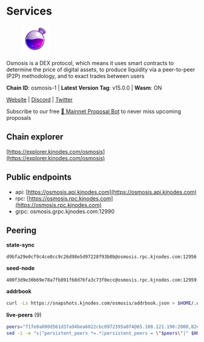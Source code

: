 # Services

<figure><img src="https://raw.githubusercontent.com/kj89/cosmos-images/main/logos/osmosis.png" alt=""><figcaption></figcaption></figure>

Osmosis is a DEX protocol, which means it uses smart contracts  to determine the price of digital assets, to produce liquidity  via a peer-to-peer (P2P) methodology, and to exact trades between users

**Chain ID**: osmosis-1 | **Latest Version Tag**: v15.0.0 | **Wasm**: ON

[Website](https://osmosis.zone) | [Discord](https://discord.gg/osmosis) | [Twitter](https://twitter.com/osmosiszone)



Subscribe to our free [🤖 Mainnet Proposal Bot](https://t.me/kjnodes_proposal_bot) to never miss upcoming proposals


## Chain explorer
[https://explorer.kjnodes.com/osmosis](https://explorer.kjnodes.com/osmosis)

## Public endpoints

* api: [https://osmosis.api.kjnodes.com](https://osmosis.api.kjnodes.com)
* rpc: [https://osmosis.rpc.kjnodes.com](https://osmosis.rpc.kjnodes.com)
* grpc: osmosis.grpc.kjnodes.com:12990

## Peering

**state-sync**

```text
d9bfa29e0cf9c4ce0cc9c26d98e5d97228f93b0b@osmosis.rpc.kjnodes.com:12956
```

**seed-node**

```text
400f3d9e30b69e78a7fb891f60d76fa3c73f0ecc@osmosis.rpc.kjnodes.com:12959
```

**addrbook**
```bash
curl -Ls https://snapshots.kjnodes.com/osmosis/addrbook.json > $HOME/.osmosisd/config/addrbook.json
```

**live-peers** (9)
```bash
peers="f1fe0a080d561d37a94bea6022cbc0972395a0f4@65.108.121.190:2000,82e224c9640048a6513c589e904c0d903bb99f32@74.118.140.23:26656,f9bfc7f25f63bd7e392fbe5465126b311465cbce@65.108.78.186:26656,ac2fbcb5de633d136a942c28c3049e3edbc6e69a@85.239.233.61:2000,a50c8dcd0e83032b5e29d5c5beef6e54ddafb508@35.83.253.164:26656,d4e6a9d74abbf4676c8fd2d58d27fc24b59056b9@143.198.22.206:26656,42f42a4b3527b927d5002d45abd37f66ecdd4861@51.178.74.75:16656,c7fb97358712f447ca0689e814fe8c965a71b314@65.21.133.114:26656,253bc0e57f48cb4f70493e6109b756208e20e8fe@135.181.171.121:26656"
sed -i -e "s|^persistent_peers *=.*|persistent_peers = \"$peers\"|" $HOME/.osmosisd/config/config.toml
```
